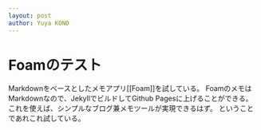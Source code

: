 ```yaml
---
layout: post
author: Yuya KONO
---
```


# Foamのテスト

Markdownをベースとしたメモアプリ[[Foam]]を試している。
FoamのメモはMarkdownなので、JekyllでビルドしてGithub Pagesに上げることができる。
これを使えば、シンプルなブログ兼メモツールが実現できるはず。
ということであれこれ試している。
